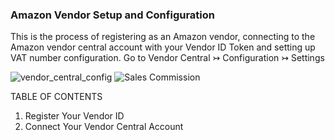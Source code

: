 ### Amazon Vendor Setup and Configuration


This is the process of registering as an Amazon vendor, connecting to the Amazon vendor central account with your Vendor ID Token and setting up VAT number configuration.
Go to Vendor Central ↣ Configuration ↣ Settings

![vendor_central_config](https://github.com/user-attachments/assets/9ad5f284-6ccc-4699-9b58-4dc258d94498)
![Sales Commission](https://github.com/user-attachments/assets/ab6899c8-53ce-4af2-b5aa-7a15b0d73f82)



TABLE OF CONTENTS
1. Register Your Vendor ID
2. Connect Your Vendor Central Account
